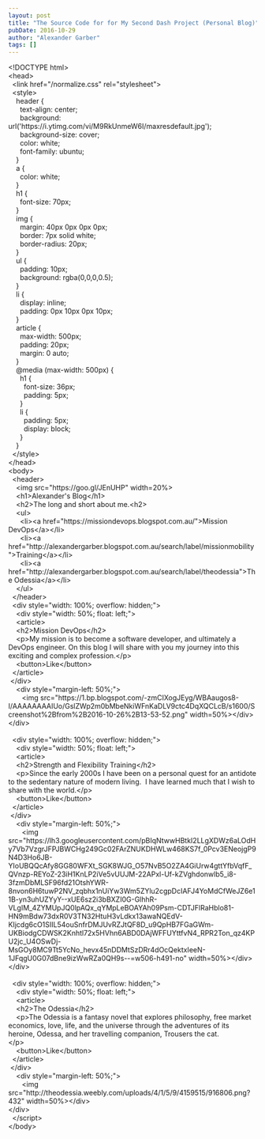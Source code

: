 ```yaml
---
layout: post
title: "The Source Code for for My Second Dash Project (Personal Blog)"
pubDate: 2016-10-29
author: "Alexander Garber"
tags: []
---
```


<div dir="ltr" style="text-align: left;" trbidi="on">&lt;!DOCTYPE html&gt;<br>&lt;head&gt;<br>  &lt;link href="/normalize.css" rel="stylesheet"&gt;<br>  &lt;style&gt;<br>    header {<br>     
      text-align: center;<br>      background: url('https://i.ytimg.com/vi/M9RkUnmeW6I/maxresdefault.jpg');<br>      background-size: cover;<br>      color: white;<br>     
      font-family: ubuntu;<br>    }<br>    a {<br>      color: white;<br>    }<br>    h1 {<br>      font-size: 70px;<br>    }<br>    img {<br> 
          margin: 40px 0px 0px 0px;<br>      border: 7px solid white;<br>      border-radius: 20px;<br>    }<br>    ul {<br>      padding: 10px;<br>   
        background: rgba(0,0,0,0.5);<br>    }<br>    li {<br>      display: inline;<br>      padding: 0px 10px 0px 10px;<br>    }<br>    article {<br> 
          max-width: 500px;<br>      padding: 20px;<br>      margin: 0 auto;<br>    }<br>    @media (max-width: 500px) {<br>      h1 {<br>     
        font-size: 36px;<br>        padding: 5px;<br>      }<br>      li {<br>        padding: 5px;<br>        display: block;<br> 
          }<br>    }<br>  &lt;/style&gt;<br>&lt;/head&gt;<br>&lt;body&gt;<br>  &lt;header&gt;<br>    &lt;img src="https://goo.gl/JEnUHP" width=20%&gt;<br>    &lt;h1&gt;Alexander's
      Blog&lt;/h1&gt;<br>    &lt;h2&gt;The long and short about me.&lt;h2&gt;<br>    &lt;ul&gt;<br>      &lt;li&gt;&lt;a href="https://missiondevops.blogspot.com.au/"&gt;Mission DevOps&lt;/a&gt;&lt;/li&gt;<br> 
          &lt;li&gt;&lt;a href="http://alexandergarber.blogspot.com.au/search/label/missionmobility"&gt;Training&lt;/a&gt;&lt;/li&gt;<br>      &lt;li&gt;&lt;a
      href="http://alexandergarber.blogspot.com.au/search/label/theodessia"&gt;The Odessia&lt;/a&gt;&lt;/li&gt;<br>    &lt;/ul&gt;<br>  &lt;/header&gt;<br>  &lt;div style="width: 100%; overflow: hidden;"&gt;<br> 
        &lt;div style="width: 50%; float: left;"&gt;<br>    &lt;article&gt;<br>    &lt;h2&gt;Mission DevOps&lt;/h2&gt;<br>    &lt;p&gt;My mission is to become a software developer, and ultimately a DevOps
      engineer. On this blog I will share with you my journey into this exciting and complex profession.&lt;/p&gt;<br>    &lt;button&gt;Like&lt;/button&gt;<br>  &lt;/article&gt;<br> &lt;/div&gt;<br>    &lt;div
      style="margin-left: 50%;"&gt;<br>       &lt;img src="https://1.bp.blogspot.com/-zmCIXogJEyg/WBAaugos8-I/AAAAAAAAIUo/GslZWp2m0bMbeNkiWFnKaDLV9ctc4DqXQCLcB/s1600/Screenshot%2Bfrom%2B2016-10-26%2B13-53-52.png"
      width=50%&gt;&lt;/div&gt;<br>&lt;/div&gt;<br><br>  &lt;div style="width: 100%; overflow: hidden;"&gt;<br>    &lt;div style="width: 50%; float: left;"&gt;<br>    &lt;article&gt;<br>   
      &lt;h2&gt;Strength and Flexibility Training&lt;/h2&gt;<br>    &lt;p&gt;Since the early 2000s I have been on a personal quest for an antidote to the sedentary nature of modern living.  I have learned much that I wish to share
      with the world.&lt;/p&gt;<br>    &lt;button&gt;Like&lt;/button&gt;<br>  &lt;/article&gt;<br> &lt;/div&gt;<br>    &lt;div style="margin-left: 50%;"&gt;<br>       &lt;img
      src="https://lh3.googleusercontent.com/pBIqNtwwHBtkI2LLgXDWz6aLOdHy7Vb7VzgrJFPJBWCHg249Gc02FArZNUKDHWLw468KS7f_0Pcv3ENeojgP9N4D3Ho6JB-YIoUBQQcAfy8GG80WFXt_SGK8WJG_O57NvB5O2ZA4GiUrw4gttYfbVqfF_QVnzp-REYoZ-23iH1KnLP2iVe5vUUJM-22APxl-Uf-kZVghdonwlb5_i8-3fzmDbMLSF96fd21OtshYWR-8nvon6H6tuwP2NV_zqbhx1nUiYw3Wm5ZYlu2cgpDcIAFJ4YoMdCfWeJZ6e11B-yn3uhUZYyY--xUE6sz2i3bBXZI0G-GlhhR-VLgIM_4ZYMUpJQ0lpAQx_qYMpLeBOAYAh09Psm-CDTJFlRaHblo81-HN9mBdw73dxR0V3TN32HtuH3vLdkx13awaNQEdV-KIjcdg6cO1SIIL54ouSnfrDMJUvRZJtQF8D_u9QpHB7FGaGWm-UKBiodgCDWSK2Knhtl72x5HVhn6ABD0DAjWFFUYttfvN4_RPR2Ton_qz4KPU2jc_U4OSwDj-MsGOy8MC9Tt5YcNo_hevx45nDDMtSzDRr4dOcQektxIeeN-1JFqgU0G07dBne9izWwRZa0QH9s--=w506-h491-no"
      width=50%&gt;&lt;/div&gt;<br>&lt;/div&gt;<br><br>  &lt;div style="width: 100%; overflow: hidden;"&gt;<br>    &lt;div style="width: 50%; float: left;"&gt;<br>    &lt;article&gt;<br>   
      &lt;h2&gt;The Odessia&lt;/h2&gt;<br>    &lt;p&gt;The Odessia is a fantasy novel that explores philosophy, free market economics, love, life, and the universe through the adventures of its heroine, Odessa, and her travelling
      companion, Trousers the cat.<br>&lt;/p&gt;<br>    &lt;button&gt;Like&lt;/button&gt;<br>  &lt;/article&gt;<br> &lt;/div&gt;<br>    &lt;div style="margin-left: 50%;"&gt;<br>     
       &lt;img src="http://theodessia.weebly.com/uploads/4/1/5/9/4159515/916806.png?432" width=50%&gt;&lt;/div&gt;<br>&lt;/div&gt;<br>  &lt;/script&gt;<br>&lt;/body&gt;<br>
      <div><br></div>
    </div>
